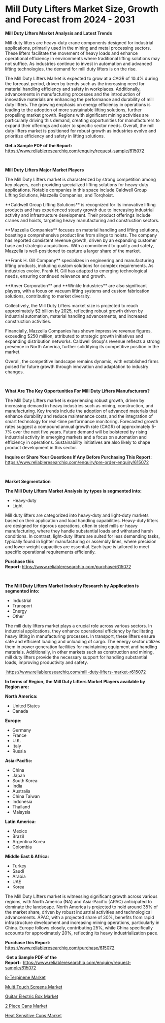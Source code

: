 <p><h1>Mill Duty Lifters Market Size, Growth and Forecast from 2024 - 2031</h1></p><p><strong>Mill Duty Lifters Market Analysis and Latest Trends</strong></p>
<p><p>Mill duty lifters are heavy-duty crane components designed for industrial applications, primarily used in the mining and metal processing sectors. These lifters facilitate the movement of heavy loads and enhance operational efficiency in environments where traditional lifting solutions may not suffice. As industries continue to invest in automation and advanced lifting technologies, the demand for mill duty lifters is on the rise.</p><p>The Mill Duty Lifters Market is expected to grow at a CAGR of 10.4% during the forecast period, driven by trends such as the increasing need for material handling efficiency and safety in workplaces. Additionally, advancements in manufacturing processes and the introduction of innovative materials are enhancing the performance and durability of mill duty lifters. The growing emphasis on energy efficiency in operations is leading to the adoption of more sustainable lifting solutions, further propelling market growth. Regions with significant mining activities are particularly driving this demand, creating opportunities for manufacturers to expand their offerings and cater to specific sector needs. Overall, the mill duty lifters market is positioned for robust growth as industries evolve and prioritize efficiency and safety in lifting solutions.</p></p>
<p><strong>Get a Sample PDF of the Report:&nbsp;</strong> <a href="https://www.reliableresearchiq.com/enquiry/request-sample/615072?utm_campaign=1132&utm_medium=2&utm_source=Github&utm_content=ia&utm_term=01102024&utm_id=mill-duty-lifters">https://www.reliableresearchiq.com/enquiry/request-sample/615072</a></p>
<p>&nbsp;</p>
<p><strong>Mill Duty Lifters Major Market Players</strong></p>
<p><p>The Mill Duty Lifters market is characterized by strong competition among key players, each providing specialized lifting solutions for heavy-duty applications. Notable companies in this space include Caldwell Group Lifting Solutions, Mazzella Companies, and Torqhoist.</p><p>**Caldwell Group Lifting Solutions** is recognized for its innovative lifting products and has experienced steady growth due to increasing industrial activity and infrastructure development. Their product offerings include cranes and hoists, targeting heavy manufacturing and construction sectors.</p><p>**Mazzella Companies** focuses on material handling and lifting solutions, boasting a comprehensive product line from slings to hoists. The company has reported consistent revenue growth, driven by an expanding customer base and strategic acquisitions. With a commitment to quality and safety, Mazzella is well-positioned to capture a larger share of the market.</p><p>**Frank H. Gill Company** specializes in engineering and manufacturing lifting products, including custom solutions for complex requirements. As industries evolve, Frank H. Gill has adapted to emerging technological needs, ensuring continued relevance and growth.</p><p>**Anver Corporation** and **Winkle Industries** are also significant players, with a focus on vacuum lifting systems and custom fabrication solutions, contributing to market diversity.</p><p>Collectively, the Mill Duty Lifters market size is projected to reach approximately $2 billion by 2025, reflecting robust growth driven by industrial automation, material handling advancements, and increased construction activities.</p><p>Financially, Mazzella Companies has shown impressive revenue figures, exceeding $250 million, attributed to strategic growth initiatives and expanding distribution networks. Caldwell Group's revenue reflects a strong presence in North America, further solidifying its competitive position in the market.</p><p>Overall, the competitive landscape remains dynamic, with established firms poised for future growth through innovation and adaptation to industry changes.</p></p>
<p>&nbsp;</p>
<p><strong>What Are The Key Opportunities For Mill Duty Lifters Manufacturers?</strong></p>
<p><p>The Mill Duty Lifters market is experiencing robust growth, driven by increasing demand in heavy industries such as mining, construction, and manufacturing. Key trends include the adoption of advanced materials that enhance durability and reduce maintenance costs, and the integration of smart technology for real-time performance monitoring. Forecasted growth rates suggest a compound annual growth rate (CAGR) of approximately 5-7% over the next five years. Future demand will be bolstered by rising industrial activity in emerging markets and a focus on automation and efficiency in operations. Sustainability initiatives are also likely to shape product development in this sector.</p></p>
<p><strong>Inquire or Share Your Questions If Any Before Purchasing This Report:</strong> <a href="https://www.reliableresearchiq.com/enquiry/pre-order-enquiry/615072?utm_campaign=1132&utm_medium=2&utm_source=Github&utm_content=ia&utm_term=01102024&utm_id=mill-duty-lifters">https://www.reliableresearchiq.com/enquiry/pre-order-enquiry/615072</a></p>
<p>&nbsp;</p>
<p><strong>Market Segmentation</strong></p>
<p><strong>The Mill Duty Lifters Market Analysis by types is segmented into:</strong></p>
<p><ul><li>Heavy-duty</li><li>Light</li></ul></p>
<p><p>Mill duty lifters are categorized into heavy-duty and light-duty markets based on their application and load handling capabilities. Heavy-duty lifters are designed for rigorous operations, often in steel mills or heavy manufacturing, where they handle substantial loads and withstand harsh conditions. In contrast, light-duty lifters are suited for less demanding tasks, typically found in lighter manufacturing or assembly lines, where precision and lower weight capacities are essential. Each type is tailored to meet specific operational requirements efficiently.</p></p>
<p><strong>Purchase this Report:&nbsp;</strong><a href="https://www.reliableresearchiq.com/purchase/615072?utm_campaign=1132&utm_medium=2&utm_source=Github&utm_content=ia&utm_term=01102024&utm_id=mill-duty-lifters">https://www.reliableresearchiq.com/purchase/615072</a></p>
<p>&nbsp;</p>
<p><strong>The Mill Duty Lifters Market Industry Research by Application is segmented into:</strong></p>
<p><ul><li>Industrial</li><li>Transport</li><li>Energy</li><li>Other</li></ul></p>
<p><p>The mill duty lifters market plays a crucial role across various sectors. In industrial applications, they enhance operational efficiency by facilitating heavy lifting in manufacturing processes. In transport, these lifters ensure safe and efficient loading and unloading of cargo. The energy sector utilizes them in power generation facilities for maintaining equipment and handling materials. Additionally, in other markets such as construction and mining, mill duty lifters provide the necessary support for handling substantial loads, improving productivity and safety.</p></p>
<p><a href="https://www.reliableresearchiq.com/mill-duty-lifters-market-r615072?utm_campaign=1132&utm_medium=2&utm_source=Github&utm_content=ia&utm_term=01102024&utm_id=mill-duty-lifters">&nbsp;https://www.reliableresearchiq.com/mill-duty-lifters-market-r615072</a></p>
<p><strong>In terms of Region, the Mill Duty Lifters Market Players available by Region are:</strong></p>
<p>
    <p> <strong> North America: </strong>
        <ul>
            <li>United States</li>
            <li>Canada</li>
        </ul>
        </p> 
    <p> <strong> Europe: </strong>
        <ul>
            <li>Germany</li>
            <li>France</li>
            <li>U.K.</li>
            <li>Italy</li>
            <li>Russia</li>
        </ul>
        </p> 
    <p> <strong> Asia-Pacific: </strong>
        <ul>
            <li>China</li>
            <li>Japan</li>
            <li>South Korea</li>
            <li>India</li>
            <li>Australia</li>
            <li>China Taiwan</li>
            <li>Indonesia</li>
            <li>Thailand</li>
            <li>Malaysia</li>
        </ul>
        </p> 
    <p> <strong> Latin America: </strong>
        <ul>
            <li>Mexico</li>
            <li>Brazil</li>
            <li>Argentina Korea</li>
            <li>Colombia</li>
        </ul>
        </p> 
    <p> <strong> Middle East & Africa: </strong>
        <ul>
            <li>Turkey</li>
            <li>Saudi</li>
            <li>Arabia</li>
            <li>UAE</li>
            <li>Korea</li>
        </ul>
    </p>
    </p>
<p><p>The Mill Duty Lifters market is witnessing significant growth across various regions, with North America (NA) and Asia-Pacific (APAC) anticipated to dominate the landscape. North America is projected to hold around 35% of the market share, driven by robust industrial activities and technological advancements. APAC, with a projected share of 30%, benefits from rapid infrastructure development and increasing mining operations, particularly in China. Europe follows closely, contributing 25%, while China specifically accounts for approximately 20%, reflecting its heavy industrialization pace.</p></p>
<p><strong>Purchase this Report: </strong><a href="https://www.reliableresearchiq.com/purchase/615072?utm_campaign=1132&utm_medium=2&utm_source=Github&utm_content=ia&utm_term=01102024&utm_id=mill-duty-lifters">https://www.reliableresearchiq.com/purchase/615072</a></p>
<p>&nbsp;<strong>Get a Sample PDF of the Report:&nbsp;&nbsp;</strong><a href="https://www.reliableresearchiq.com/enquiry/request-sample/615072?utm_campaign=1132&utm_medium=2&utm_source=Github&utm_content=ia&utm_term=01102024&utm_id=mill-duty-lifters">https://www.reliableresearchiq.com/enquiry/request-sample/615072</a></p>
<p><strong></strong></p>
<p><p><a href="https://github.com/MelgarBasny/Market-Research-Report-List-1/blob/main/b-terpinene-market.md?utm_campaign=1132&utm_medium=2&utm_source=Github&utm_content=ia&utm_term=01102024&utm_id=mill-duty-lifters">β-Terpinene Market</a></p><p><a href="https://issuu.com/reportprime-2/docs/multi-touch-screens-market-size-203_f211a37ce770c0?utm_campaign=1132&utm_medium=2&utm_source=Github&utm_content=ia&utm_term=01102024&utm_id=mill-duty-lifters">Multi Touch Screens Market</a></p><p><a href="https://github.com/darientvns/Market-Research-Report-List-1/blob/main/guitar-electric-box-market.md?utm_campaign=1132&utm_medium=2&utm_source=Github&utm_content=ia&utm_term=01102024&utm_id=mill-duty-lifters">Guitar Electric Box Market</a></p><p><a href="https://www.linkedin.com/pulse/unlocking-growth-potential-market-strategic-analysis-2-piece-clduf?utm_campaign=1132&utm_medium=2&utm_source=Github&utm_content=ia&utm_term=01102024&utm_id=mill-duty-lifters">2 Piece Cans Market</a></p><p><a href="https://www.linkedin.com/pulse/global-heat-sensitive-cups-industry-research-report-competitive-l10lf?utm_campaign=1132&utm_medium=2&utm_source=Github&utm_content=ia&utm_term=01102024&utm_id=mill-duty-lifters">Heat Sensitive Cups Market</a></p></p>